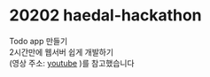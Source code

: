 # 20202 haedal-hackathon

Todo app 만들기  
2시간만에 웹서버 쉽게 개발하기  
(영상 주소:
[youtube](https://www.youtube.com/watch?v=-zOfTS1HQTc&list=PLfLgtT94nNq1qmsvIii_CAxFlD7tvB5NE&index=1)
)를 참고했습니다
